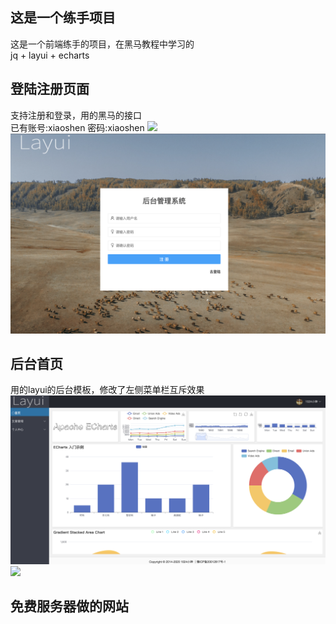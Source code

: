 ## 这是一个练手项目
这是一个前端练手的项目，在黑马教程中学习的  
jq + layui + echarts

## 登陆注册页面
支持注册和登录，用的黑马的接口  
已有账号:xiaoshen  密码:xiaoshen 
![](images/login.jpg)
![](images/rigist.jpg)

## 后台首页
用的layui的后台模板，修改了左侧菜单栏互斥效果
![](./images/back.jpg)
<img src="https://img-blog.csdnimg.cn/cb8836feb4f94550ada4a87b7b7c1a74.gif">

## 免费服务器做的网站
